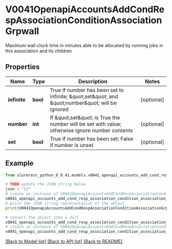# V0041OpenapiAccountsAddCondRespAssociationConditionAssociationGrpwall

Maximum wall clock time in minutes able to be allocated by running jobs in this association and its children

## Properties

Name | Type | Description | Notes
------------ | ------------- | ------------- | -------------
**infinite** | **bool** | True if number has been set to infinite; \&quot;set\&quot; and \&quot;number\&quot; will be ignored | [optional] 
**number** | **int** | If \&quot;set\&quot; is True the number will be set with value; otherwise ignore number contents | [optional] 
**set** | **bool** | True if number has been set; False if number is unset | [optional] 

## Example

```python
from slurmrest_python_0_0_41.models.v0041_openapi_accounts_add_cond_resp_association_condition_association_grpwall import V0041OpenapiAccountsAddCondRespAssociationConditionAssociationGrpwall

# TODO update the JSON string below
json = "{}"
# create an instance of V0041OpenapiAccountsAddCondRespAssociationConditionAssociationGrpwall from a JSON string
v0041_openapi_accounts_add_cond_resp_association_condition_association_grpwall_instance = V0041OpenapiAccountsAddCondRespAssociationConditionAssociationGrpwall.from_json(json)
# print the JSON string representation of the object
print(V0041OpenapiAccountsAddCondRespAssociationConditionAssociationGrpwall.to_json())

# convert the object into a dict
v0041_openapi_accounts_add_cond_resp_association_condition_association_grpwall_dict = v0041_openapi_accounts_add_cond_resp_association_condition_association_grpwall_instance.to_dict()
# create an instance of V0041OpenapiAccountsAddCondRespAssociationConditionAssociationGrpwall from a dict
v0041_openapi_accounts_add_cond_resp_association_condition_association_grpwall_from_dict = V0041OpenapiAccountsAddCondRespAssociationConditionAssociationGrpwall.from_dict(v0041_openapi_accounts_add_cond_resp_association_condition_association_grpwall_dict)
```
[[Back to Model list]](../README.md#documentation-for-models) [[Back to API list]](../README.md#documentation-for-api-endpoints) [[Back to README]](../README.md)


